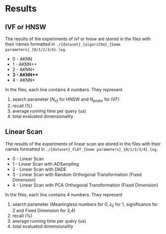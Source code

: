 # Results
## IVF or HNSW
The results of the experiments of ivf or hnsw are stored in the files with their names formatted in `./{dataset}_{algorithm}_{Some parameters}_{0/1/2/3/4}.log`.
*   0 - AKNN
*   1 - AKNN++
*   2 - AKNN+
*   **3 - AKNN\*\***
*   4 - AKNN\*

In the files, each line contains 4 numbers. They represent 
1. search parameter ($N_{ef}$ for HNSW and $N_{probe}$ for IVF)
2. recall (%)
3. average running time per query (us)
4. total evaluated dimensionality

## Linear Scan
The results of the experiments of linear scan are stored in the files with their names formatted in `./{dataset}_FLAT_{Some parameters}_{0/1/2/3/4}.log`.
*   0 - Linear Scan
*   1 - Linear Scan with ADSampling
*   2 - Linear Scan with DADE
*   3 - Linear Scan with Random Orthogonal Transformation (Fixed Dimension)
*   4 - Linear Scan with PCA Orthogonal Transformation (Fixed Dimension)

In the files, each line contains 4 numbers. They represent 
1. search parameter (Meaningless numbers for 0, $\epsilon_0$ for 1, significance for 2 and Fixed Dimension for 3,4)
2. recall (%)
3. average running time per query (us)
4. total evaluated dimensionality
